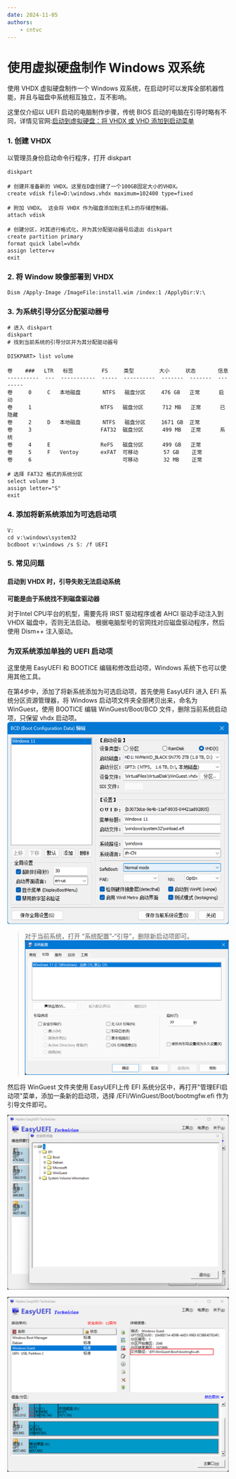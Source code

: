 ```yaml
---
date: 2024-11-05 
authors:
    - cntvc
---
```

# 使用虚拟硬盘制作 Windows 双系统

<!-- more -->

使用 VHDX 虚拟硬盘制作一个 Windows 双系统，在启动时可以发挥全部机器性能，并且与磁盘中系统相互独立，互不影响。

这里仅介绍以 UEFI 启动的电脑制作步骤，传统 BIOS 启动的电脑在引导时略有不同，详情见官网:[启动到虚拟硬盘：将 VHDX 或 VHD 添加到启动菜单](https://learn.microsoft.com/zh-cn/windows-hardware/manufacture/desktop/boot-to-vhd--native-boot--add-a-virtual-hard-disk-to-the-boot-menu?view=windows-11)

### 1. 创建 VHDX 

以管理员身份启动命令行程序，打开 diskpart
```powshell
diskpart

# 创建并准备新的 VHDX。这里在D盘创建了一个100GB固定大小的VHDX。
create vdisk file=D:\windows.vhdx maximum=102400 type=fixed

# 附加 VHDX。 这会将 VHDX 作为磁盘添加到主机上的存储控制器。
attach vdisk

# 创建分区，对其进行格式化，并为其分配驱动器号后退出 diskpart
create partition primary
format quick label=vhdx
assign letter=v
exit
```

### 2. 将 Window 映像部署到 VHDX
```powshell
Dism /Apply-Image /ImageFile:install.wim /index:1 /ApplyDir:V:\
```

### 3. 为系统引导分区分配驱动器号
```powshell
# 进入 diskpart
diskpart
# 找到当前系统的引导分区并为其分配驱动器号

DISKPART> list volume

卷    ###   LTR   标签         FS     类型        大小     状态       信息
----------  ---  -----------  -----  ----------  -------  -------  --------
卷     0     C   本地磁盘       NTFS   磁盘分区     476 GB   正常      启动
卷     1                      NTFS   磁盘分区      712 MB   正常      已隐藏
卷     2     D   本地磁盘       NTFS   磁盘分区     1671 GB  正常
卷     3                      FAT32  磁盘分区      499 MB   正常      系统
卷     4     E                ReFS   磁盘分区      499 GB   正常
卷     5     F   Ventoy       exFAT  可移动        57 GB    正常
卷     6                             可移动        32 MB    正常

# 选择 FAT32 格式的系统分区
select volume 3
assign letter="S"
exit
```

### 4. 添加将新系统添加为可选启动项
```powshell
V:
cd v:\windows\system32
bcdboot v:\windows /s S: /f UEFI
```

### 5. 常见问题

#### 启动到 VHDX 时，引导失败无法启动系统
**可能是由于系统找不到磁盘驱动器**

对于Intel CPU平台的机型，需要先将 IRST 驱动程序或者 AHCI 驱动手动注入到 VHDX 磁盘中，否则无法启动。
根据电脑型号的官网找对应磁盘驱动程序，然后使用 Dism++ 注入驱动。


### 为双系统添加单独的 UEFI 启动项

这里使用 EasyUEFI 和 BOOTICE 编辑和修改启动项，Windows 系统下也可以使用其他工具。

在第4步中，添加了将新系统添加为可选启动项，首先使用 EasyUEFI 进入 EFI 系统分区资源管理器，将 Windows 启动项文件夹全部拷贝出来，命名为 WinGuest，使用 BOOTICE 编辑 WinGuest/Boot/BCD 文件，删除当前系统启动项，只保留 vhdx 启动项。
![edit-boot](../assets/boot-to-vhd-edit-boot.png)

> 对于当前系统，打开 “系统配置”-“引导”，删除新启动项即可。
> ![sys-config](../assets/boot-to-vhd-sys-config.png)

然后将 WinGuest 文件夹使用 EasyUEFI上传 EFI 系统分区中，再打开"管理EFI启动项"菜单，添加一条新的启动项，选择 /EFI/WinGuest/Boot/bootmgfw.efi 作为引导文件即可。

![efi-dir](../assets/boot-to-vhd-WinGuest-dir.png)

![add-uifi](../assets/boot-to-vhd-WInGuest-UEFI.png)

